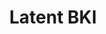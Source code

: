 ---
layout: page
title: Latent BKI
description: Open-Dictionary Continuous Mapping in Visual-Language Latent Spaces with Quantifiable Uncertainty
redirect: https://ieeexplore.ieee.org/document/10876603
img: /assets/img/publication_preview/latentbki.png
importance: 1
category: work
related_publications: true
---